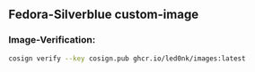 ## Fedora-Silverblue custom-image

### Image-Verification:
```bash
cosign verify --key cosign.pub ghcr.io/led0nk/images:latest
```
